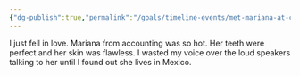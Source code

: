 ```yaml
---
{"dg-publish":true,"permalink":"/goals/timeline-events/met-mariana-at-company-party/","tags":["timeline","crush"]}
---
```



I just fell in love. Mariana from accounting was so hot. Her teeth were perfect and her skin was flawless. I wasted my voice over the loud speakers talking to her until I found out she lives in Mexico.